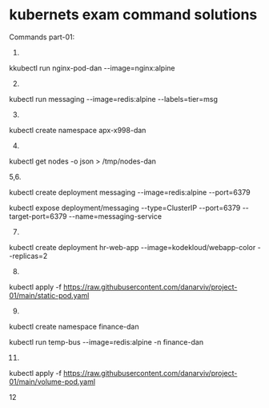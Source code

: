 # kubernets exam command solutions
Commands part-01:

1.

kkubectl run nginx-pod-dan --image=nginx:alpine

2.

kubectl run messaging --image=redis:alpine --labels=tier=msg

3.

kubectl create namespace apx-x998-dan

4.

kubectl get nodes -o json > /tmp/nodes-dan

5,6.

kubectl create deployment messaging --image=redis:alpine --port=6379

kubectl expose deployment/messaging --type=ClusterIP --port=6379  --target-port=6379 --name=messaging-service

7.

 kubectl create deployment hr-web-app --image=kodekloud/webapp-color --replicas=2
 
8.

kubectl apply -f https://raw.githubusercontent.com/danarviv/project-01/main/static-pod.yaml

9.

kubectl create namespace finance-dan

kubectl run temp-bus --image=redis:alpine -n finance-dan

11.

kubectl apply -f https://raw.githubusercontent.com/danarviv/project-01/main/volume-pod.yaml

12












